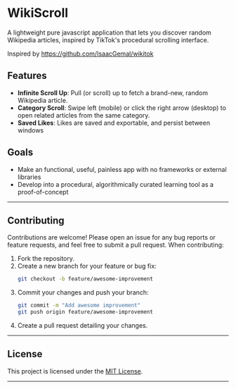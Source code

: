 # WikiScroll

A lightweight pure javascript application that lets you discover random Wikipedia articles, inspired by TikTok's procedural scrolling interface.

Inspired by https://github.com/IsaacGemal/wikitok

## Features

- **Infinite Scroll Up**: Pull (or scroll) up to fetch a brand-new, random Wikipedia article.
- **Category Scroll**: Swipe left (mobile) or click the right arrow (desktop) to open related articles from the same category.
- **Saved Likes**: Likes are saved and exportable, and persist between windows

## Goals

- Make an functional, useful, painless app with no frameworks or external libraries
- Develop into a procedural, algorithmically curated learning tool as a proof-of-concept

---

## Contributing

Contributions are welcome! Please open an issue for any bug reports or feature requests, and feel free to submit a pull request. When contributing:

1. Fork the repository.
2. Create a new branch for your feature or bug fix:
   ```bash
   git checkout -b feature/awesome-improvement
   ```
3. Commit your changes and push your branch:
   ```bash
   git commit -m "Add awesome improvement"
   git push origin feature/awesome-improvement
   ```
4. Create a pull request detailing your changes.

---

## License

This project is licensed under the [MIT License](LICENSE).

---
